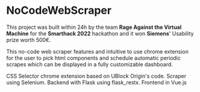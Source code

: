 # NoCodeWebScraper

This project was built within 24h by the team **Rage Against the Virtual Machine** for the **Smarthack 2022** hackathon and it won **Siemens**' Usability prize worth 500€.

This no-code web scraper features and intuitive to use chrome extension for the user to pick html components and schedule automatic periodic scrapes which can be displayed in a fully customizable dashboard.

CSS Selector chrome extension based on UBlock Origin's code.
Scraper using Selenium.
Backend with Flask using flask_restx.
Frontend in Vue.js

